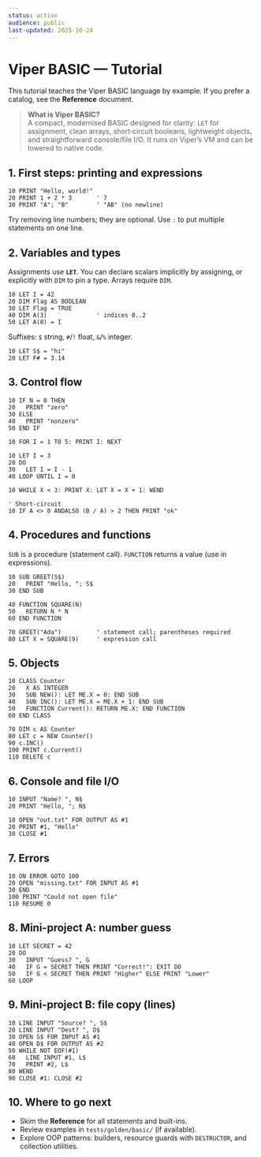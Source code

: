 ```yaml
---
status: active
audience: public
last-updated: 2025-10-24
---
```


# Viper BASIC — Tutorial

This tutorial teaches the Viper BASIC language by example. If you prefer a catalog,
see the **Reference** document.

> **What is Viper BASIC?**  
> A compact, modernised BASIC designed for clarity: `LET` for assignment, clean arrays, short‑circuit booleans,
> lightweight objects, and straightforward console/file I/O. It runs on Viper’s VM and can be lowered to native code.

## 1. First steps: printing and expressions

```basic
10 PRINT "Hello, world!"
20 PRINT 1 + 2 * 3       ' 7
30 PRINT "A"; "B"        ' "AB" (no newline)
```

Try removing line numbers; they are optional. Use `:` to put multiple statements on one line.

## 2. Variables and types

Assignments use **`LET`**. You can declare scalars implicitly by assigning,
or explicitly with `DIM` to pin a type. Arrays require `DIM`.

```basic
10 LET I = 42
20 DIM Flag AS BOOLEAN
30 LET Flag = TRUE
40 DIM A(3)              ' indices 0..2
50 LET A(0) = I
```

Suffixes: `$` string, `#`/`!` float, `&`/`%` integer.

```basic
10 LET S$ = "hi"
20 LET F# = 3.14
```

## 3. Control flow

```basic
10 IF N = 0 THEN
20   PRINT "zero"
30 ELSE
40   PRINT "nonzero"
50 END IF

10 FOR I = 1 TO 5: PRINT I: NEXT

10 LET I = 3
20 DO
30   LET I = I - 1
40 LOOP UNTIL I = 0

10 WHILE X < 3: PRINT X: LET X = X + 1: WEND

' Short-circuit
10 IF A <> 0 ANDALSO (B / A) > 2 THEN PRINT "ok"
```

## 4. Procedures and functions

`SUB` is a procedure (statement call). `FUNCTION` returns a value (use in expressions).

```basic
10 SUB GREET(S$)
20   PRINT "Hello, "; S$
30 END SUB

40 FUNCTION SQUARE(N)
50   RETURN N * N
60 END FUNCTION

70 GREET("Ada")          ' statement call; parentheses required
80 LET X = SQUARE(9)     ' expression call
```

## 5. Objects

```basic
10 CLASS Counter
20   X AS INTEGER
30   SUB NEW(): LET ME.X = 0: END SUB
40   SUB INC(): LET ME.X = ME.X + 1: END SUB
50   FUNCTION Current(): RETURN ME.X: END FUNCTION
60 END CLASS

70 DIM c AS Counter
80 LET c = NEW Counter()
90 c.INC()
100 PRINT c.Current()
110 DELETE c
```

## 6. Console and file I/O

```basic
10 INPUT "Name? ", N$
20 PRINT "Hello, "; N$

10 OPEN "out.txt" FOR OUTPUT AS #1
20 PRINT #1, "Hello"
30 CLOSE #1
```

## 7. Errors

```basic
10 ON ERROR GOTO 100
20 OPEN "missing.txt" FOR INPUT AS #1
30 END
100 PRINT "Could not open file"
110 RESUME 0
```

## 8. Mini-project A: number guess

```basic
10 LET SECRET = 42
20 DO
30   INPUT "Guess? ", G
40   IF G = SECRET THEN PRINT "Correct!": EXIT DO
50   IF G < SECRET THEN PRINT "Higher" ELSE PRINT "Lower"
60 LOOP
```

## 9. Mini-project B: file copy (lines)

```basic
10 LINE INPUT "Source? ", S$
20 LINE INPUT "Dest? ", D$
30 OPEN S$ FOR INPUT AS #1
40 OPEN D$ FOR OUTPUT AS #2
50 WHILE NOT EOF(#1)
60   LINE INPUT #1, L$
70   PRINT #2, L$
80 WEND
90 CLOSE #1: CLOSE #2
```

## 10. Where to go next

- Skim the **Reference** for all statements and built-ins.
- Review examples in `tests/golden/basic/` (if available).
- Explore OOP patterns: builders, resource guards with `DESTRUCTOR`, and collection utilities.
